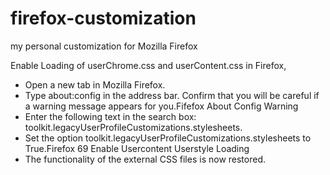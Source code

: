 # firefox-customization
my personal customization for Mozilla Firefox

Enable Loading of userChrome.css and userContent.css in Firefox,

 - Open a new tab in Mozilla Firefox.
 - Type about:config in the address bar. Confirm that you will be careful if a warning message appears for you.Fifefox About Config Warning
 - Enter the following text in the search box: toolkit.legacyUserProfileCustomizations.stylesheets.
 - Set the option toolkit.legacyUserProfileCustomizations.stylesheets to True.Firefox 69 Enable Usercontent Userstyle Loading
 - The functionality of the external CSS files is now restored.
